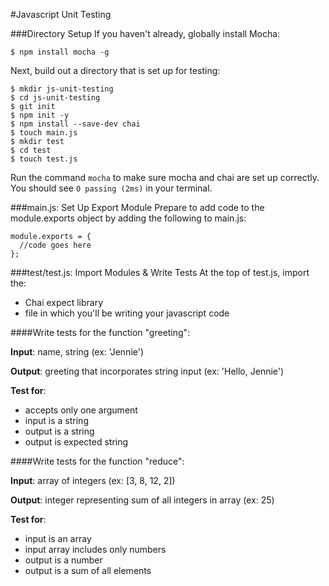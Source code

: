 #Javascript Unit Testing

###Directory Setup
If you haven't already, globally install Mocha:
```
$ npm install mocha -g
```

Next, build out a directory that is set up for testing:
```
$ mkdir js-unit-testing
$ cd js-unit-testing
$ git init
$ npm init -y
$ npm install --save-dev chai
$ touch main.js
$ mkdir test
$ cd test
$ touch test.js
```

Run the command `mocha` to make sure mocha and chai are set up correctly. You should see `0 passing (2ms)` in your terminal.

###main.js: Set Up Export Module
Prepare to add code to the module.exports object by adding the following to main.js:
```
module.exports = {
  //code goes here
};
```

###test/test.js: Import Modules & Write Tests
At the top of test.js, import the:
* Chai expect library  
* file in which you'll be writing your javascript code

####Write tests for the function "greeting":

**Input**: name, string (ex: 'Jennie')

**Output**: greeting that incorporates string input (ex: 'Hello, Jennie')

**Test for**:
* accepts only one argument
* input is a string
* output is a string
* output is expected string

####Write tests for the function "reduce":

**Input**: array of integers (ex: [3, 8, 12, 2])

**Output**: integer representing sum of all integers in array (ex: 25)

**Test for**:
* input is an array
* input array includes only numbers
* output is a number
* output is a sum of all elements
